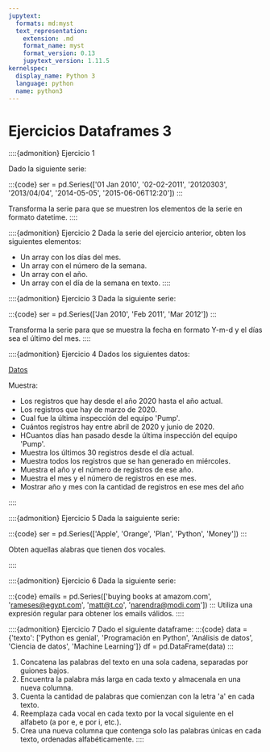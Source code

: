 ```yaml
---
jupytext:
  formats: md:myst
  text_representation:
    extension: .md
    format_name: myst
    format_version: 0.13
    jupytext_version: 1.11.5
kernelspec:
  display_name: Python 3
  language: python
  name: python3
---
```


# Ejercicios Dataframes 3

::::{admonition} Ejercicio 1

Dado la siguiente serie:

:::{code}
ser = pd.Series(['01 Jan 2010', '02-02-2011', '20120303', '2013/04/04', '2014-05-05', '2015-06-06T12:20'])
:::

Transforma la serie para que se muestren los elementos de la serie en formato datetime.
::::


::::{admonition} Ejercicio 2
Dada la serie del ejercicio anterior, obten los siguientes elementos:
- Un array con los días del mes.
- Un array con el número de la semana.
- Un array con el año.
- Un array con el día de la semana en texto.
::::

::::{admonition} Ejercicio 3
Dada la siguiente serie:

:::{code}
ser = pd.Series(['Jan 2010', 'Feb 2011', 'Mar 2012'])
:::

Transforma la serie para que se muestra la fecha en formato Y-m-d y el días sea el último del mes.
::::

::::{admonition} Ejercicio 4
Dados los siguientes datos:

[Datos](./log_report.xlsx)

Muestra:

- Los registros que hay desde el año 2020 hasta el año actual.
- Los registros que hay de marzo de 2020.
- Cual fue la última inspección del equipo 'Pump'.
- Cuántos registros hay entre abril de 2020 y junio de 2020.
- HCuantos días han pasado desde la última inspección del equipo 'Pump'.
- Muestra los últimos 30 registros desde el día actual.
- Muestra todos los registros que se han generado en miércoles.
- Muestra el año y el número de registros de ese año.
- Muestra el mes y el número de registros en ese mes.
- Mostrar año y mes con la cantidad de registros en ese mes del año

::::

::::{admonition} Ejercicio 5
Dada la saiguiente serie:

:::{code}
ser = pd.Series(['Apple', 'Orange', 'Plan', 'Python', 'Money'])
:::

Obten aquellas alabras que tienen dos vocales.

::::

::::{admonition} Ejercicio 6
Dada la siguiente serie:

:::{code}
emails = pd.Series(['buying books at amazom.com', 'rameses@egypt.com', 'matt@t.co', 'narendra@modi.com'])
:::
Utiliza una expresión regular para obtener los emails válidos.
::::

::::{admonition} Ejercicio 7
Dado el siguiente dataframe:
:::{code}
data = {'texto': ['Python es genial', 'Programación en Python', 'Análisis de datos', 'Ciencia de datos', 'Machine Learning']}
df = pd.DataFrame(data)
:::
1. Concatena las palabras del texto en una sola cadena, separadas por guiones bajos.
2. Encuentra la palabra más larga en cada texto y almacenala en una nueva columna.
3. Cuenta la cantidad de palabras que comienzan con la letra 'a' en cada texto.
4. Reemplaza cada vocal en cada texto por la vocal siguiente en el alfabeto (a por e, e por i, etc.).
5. Crea una nueva columna que contenga solo las palabras únicas en cada texto, ordenadas alfabéticamente.
::::

